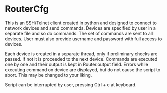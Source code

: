 # RouterCfg

This is an SSH/Telnet client created in python and designed to connect to network devices and send commands.
Devices are specified by user in a separate file and so do commands.
The set of commands are sent to all devices.
User must also provide username and password with full access to devices.

Each device is created in a separate thread, only if preliminary checks are passed. If not it is proceeded to the next device. Commands are executed one by one and their output is kept in Router.output field. Errors while executing command on device are displayed, but do not cause the script to abort. This may be changed to your liking.

Script can be interrupted by user, pressing Ctrl + c at keyboard.
